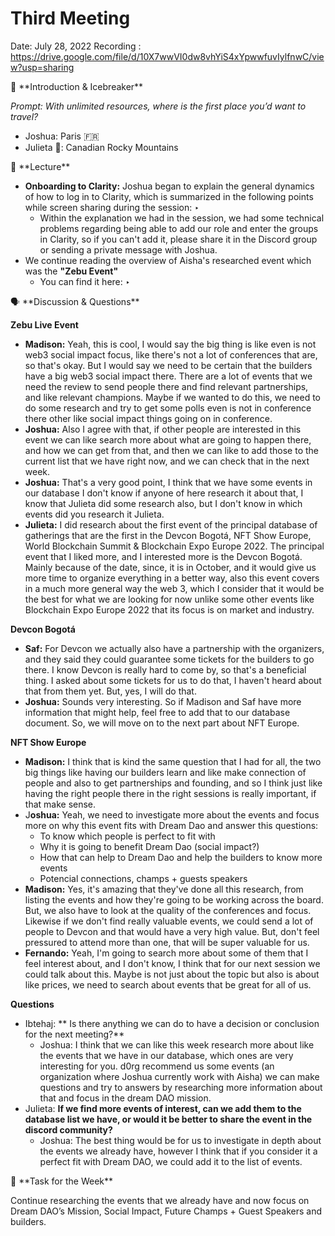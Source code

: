 # Third Meeting

Date: July 28, 2022
Recording : https://drive.google.com/file/d/10X7wwVI0dw8vhYiS4xYpwwfuvIylfnwC/view?usp=sharing

<aside>
🧊 **Introduction & Icebreaker**

</aside>

*Prompt: With unlimited resources, where is the first place you’d want to travel?*

- Joshua: Paris 🇫🇷
- Julieta 🎇: Canadian Rocky Mountains

<aside>
📙 **Lecture**

</aside>

- **Onboarding to Clarity:** Joshua began to explain the general dynamics of how to log in to Clarity, which is summarized in the following points while screen sharing during the session: ‣
    - Within the explanation we had in the session, we had some technical problems regarding being able to add our role and enter the groups in Clarity, so if you can't add it, please share it in the Discord group or sending a private message with Joshua.
- We continue reading the overview of Aisha's researched event which was the **"Zebu Event"**
    - You can find it here: ‣

<aside>
🗣 **Discussion & Questions**

</aside>

**Zebu Live Event**

- **Madison:** Yeah, this is cool, I would say the big thing is like even is not web3 social impact focus, like there's not a lot of conferences that are, so that's okay. But I would say we need to be certain that the builders have a big web3 social impact there. There are a lot of events that we need the review to send people there and find relevant partnerships, and like relevant champions. Maybe if we wanted to do this, we need to do some research and try to get some polls even is not in conference there other like social impact things going on in conference.
- **Joshua:** Also I agree with that, if other people are interested in this event we can like search more about what are going to happen there, and how we can get from that, and then we can like to add those to the current list that we have right now, and we can check that in the next week.
- **Joshua:**  That's a very good point, I think that we have some events in our database I don't know if anyone of here research it about that, I know that Julieta did some research also, but I don't know in which events did you research it Julieta.
- **Julieta:**  I did research about the first event of the principal database of gatherings that are the first in the Devcon Bogotá, NFT Show Europe, World Blockchain Summit & Blockchain Expo Europe 2022. The principal event that I liked more, and I interested more is the Devcon Bogotá. Mainly because of the date, since, it is in October, and it would give us more time to organize everything in a better way, also this event covers in a much more general way the web 3, which I consider that it would be the best for what we are looking for now unlike some other events like Blockchain Expo Europe 2022 that its focus is on market and industry.

**Devcon Bogotá**

- **Saf:** For Devcon we actually also have a partnership with the organizers, and they said they could guarantee some tickets for the builders to go there. I know Devcon is really hard to come by, so that's a beneficial thing. I asked about some tickets for us to do that, I haven't heard about that from them yet. But, yes, I will do that.
- **Joshua:** Sounds very interesting. So if Madison and Saf have more information that might help, feel free to add that to our database document. So, we will move on to the next part about NFT Europe.

**NFT Show Europe**

- **Madison:** I think that is kind the same question that I had for all, the two big things like having our builders learn and like make connection of people and also to get partnerships and founding, and so I think just like having the right people there in the right sessions is really important, if that make sense.
- J**oshua:** Yeah, we need to investigate more about the events and focus more on why this event fits with Dream Dao and answer this questions:
    - To know which people is perfect to fit with
    - Why it is going to benefit Dream Dao (social impact?)
    - How that can help to Dream Dao and help the builders to know more events
    - Potencial connections, champs + guests speakers
- **Madison:** Yes, it's amazing that they've done all this research, from listing the events and how they're going to be working across the board. But, we also have to look at the quality of the conferences and focus. Likewise if we don't find really valuable events, we could send a lot of people to Devcon and that would have a very high value. But, don't feel pressured to attend more than one, that will be super valuable for us.
- **Fernando:** Yeah, I'm going to search more about some of them that I feel interest about, and I don't know, I think that for our next session we could talk about this. Maybe is not just about the topic but also is about like prices, we need to search about events that be great for all of us.

**Questions**

- Ibtehaj: ** Is there anything we can do to have a decision or conclusion for the next meeting?**
    - Joshua: I think that we can like this week research more about like the events that we have in our database, which ones are very interesting for you. d0rg recommend us some events (an organization where Joshua currently work with Aisha) we can make questions and try to answers by researching more information about that and focus in the dream DAO mission.
- Julieta: **If we find more events of interest, can we add them to the database list we have, or would it be better to share the event in the discord community?**
    - Joshua: The best thing would be for us to investigate in depth about the events we already have, however I think that if you consider it a perfect fit with Dream DAO, we could add it to the list of events.

<aside>
🚨 **Task for the Week**

</aside>

Continue researching the events that we already have and now focus on Dream DAO’s Mission, Social Impact, Future Champs + Guest Speakers and builders.